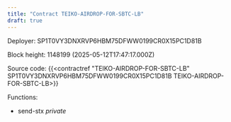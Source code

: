 ```yaml
---
title: "Contract TEIKO-AIRDROP-FOR-SBTC-LB"
draft: true
---
```

Deployer: SP1T0VY3DNXRVP6HBM75DFWW0199CR0X15PC1D81B


 



Block height: 1148199 (2025-05-12T17:47:17.000Z)

Source code: {{<contractref "TEIKO-AIRDROP-FOR-SBTC-LB" SP1T0VY3DNXRVP6HBM75DFWW0199CR0X15PC1D81B TEIKO-AIRDROP-FOR-SBTC-LB>}}

Functions:

* send-stx _private_
